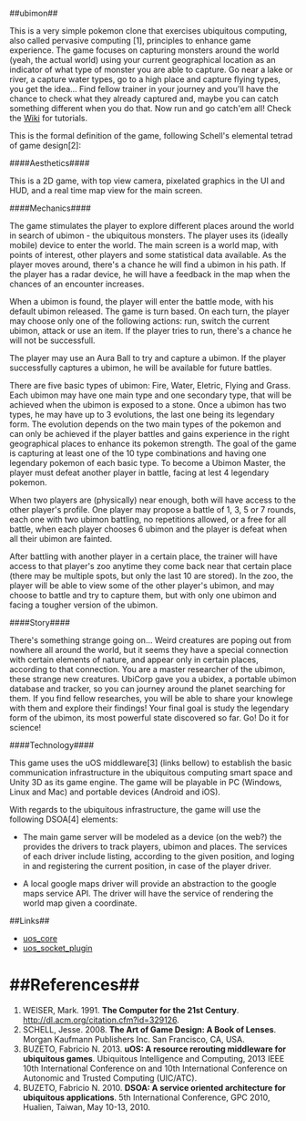 ##ubimon##

This is a very simple pokemon clone that exercises ubiquitous computing, also called pervasive computing [1], principles to enhance game experience. The game focuses on capturing monsters around the world (yeah, the actual world) using your current geographical location as an indicator of what type of monster you are able to capture. Go near a lake or river, a capture water types, go to a high place and capture flying types, you get the idea... Find fellow trainer in your journey and you'll have the chance to check what they already captured and, maybe you can catch something different when you do that. Now run and go catch'em all! Check the [Wiki](https://github.com/lhsantos/ubimon/wiki) for tutorials.

This is the formal definition of the game, following Schell's elemental tetrad of game design[2]:

####Aesthetics####

This is a 2D game, with top view camera, pixelated graphics in the UI and HUD, and a real time map view for the main screen.

####Mechanics####

The game stimulates the player to explore different places around the world in search of ubimon - the ubiquitous monsters. The player uses its (ideally mobile) device to enter the world. The main screen is a world map, with points of  interest, other players and some statistical data available. As the player moves around, there's a chance he will find a ubimon in his path. If the player has a radar device, he will have a feedback in the map when the chances of an encounter increases.

When a ubimon is found, the player will enter the battle mode, with his default ubimon released. The game is turn based. On each turn, the player may choose only one of the following actions: run, switch the current ubimon, attack or use an item. If the player tries to run, there's a chance he will not be successfull.

The player may use an Aura Ball to try and capture a ubimon. If the player successfully captures a ubimon, he will be available for future battles.

There are five basic types of ubimon: Fire, Water, Eletric, Flying and Grass. Each ubimon may have one main type and one secondary type, that will be achieved when the ubimon is exposed to a stone. Once a ubimon has two types, he may have up to 3 evolutions, the last one being its legendary form. The evolution depends on the two main types of the pokemon and can only be achieved if the player battles and gains experience in the right geographical places to enhance its pokemon strength. The goal of the game is capturing at least one of the 10 type combinations and having one legendary pokemon of each basic type. To become a Ubimon Master, the player must defeat another player in battle, facing at lest 4 legendary pokemon.

When two players are (physically) near enough, both will have access to the other player's profile. One player may propose a battle of 1, 3, 5 or 7 rounds, each one with two ubimon battling, no repetitions allowed, or a free for all battle, when each player chooses 6 ubimon and the player is defeat when all their ubimon are fainted.

After battling with another player in a certain place, the trainer will have access to that player's zoo anytime they come back near that certain place (there may be multiple spots, but only the last 10 are stored). In the zoo, the player will be able to view some of the other player's ubimon, and may choose to battle and try to capture them, but with only one ubimon and facing a tougher version of the ubimon.

####Story####

There's something strange going on... Weird creatures are poping out from nowhere all around the world, but it seems they have a special connection with certain elements of nature, and appear only in certain places, according to that connection. You are a master researcher of the ubimon, these strange new creatures. UbiCorp gave you a ubidex, a portable ubimon database and tracker, so you can journey around the planet searching for them. If you find fellow researches, you will be able to share your knowlege with them and explore their findings! Your final goal is study the legendary form of the ubimon,  its most powerful state discovered so far. Go! Do it for science!


####Technology####

This game uses the uOS middleware\[3\] (links bellow) to establish the basic communication infrastructure in the ubiquitous computing smart space and Unity 3D as its game engine. The game will be playable in PC (Windows, Linux and Mac) and portable devices (Android and iOS).

With regards to the ubiquitous infrastructure, the game will use the following DSOA\[4\] elements:

- The main game server will be modeled as a device (on the web?) the provides the drivers to track players, ubimon and places. The services of each driver include listing, according to the given position, and loging in and registering the current position, in case of the player driver.

- A local google maps driver will provide an abstraction to the google maps service API. The driver will have the service of rendering the world map given a coordinate.


##Links##

* [uos_core](https://github.com/UnBiquitous/uos_core)
* [uos_socket_plugin](https://github.com/UnBiquitous/uos_socket_plugin)

##References##
====
1. WEISER, Mark. 1991. **The Computer for the 21st Century**. http://dl.acm.org/citation.cfm?id=329126.
2. SCHELL, Jesse. 2008. **The Art of Game Design: A Book of Lenses**. Morgan Kaufmann Publishers Inc. San Francisco, CA, USA.
3. BUZETO, Fabricio N. 2013. **uOS: A resource rerouting middleware for ubiquitous games**. Ubiquitous Intelligence and Computing, 2013 IEEE 10th International Conference on and 10th International Conference on Autonomic and Trusted Computing (UIC/ATC).
4. BUZETO, Fabricio N. 2010. **DSOA: A service oriented architecture for ubiquitous applications**. 5th International Conference, GPC 2010, Hualien, Taiwan, May 10-13, 2010.
